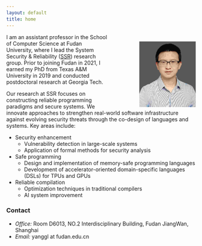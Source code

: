 ```yaml
---
layout: default
title: home
---
```



<img width="150px"  style="float:right; margin-left:80px;margin-top:20px;" src="./pictures/self.jpg">


I am an assistant professor in the School of Computer Science at Fudan University, where I lead the System Security & Reliability ([SSR](https://gitee.com/fudan-csr)) research group. Prior to joining Fudan in 2021, I earned my PhD from Texas A&M University in 2019 and conducted postdoctoral research at Georgia Tech.

Our research at SSR focuses on constructing reliable programming paradigms and secure systems. We innovate approaches to strengthen real-world software infrastructure against evolving security threats through the co-design of languages and systems. Key areas include:

- Security enhancement 
   - Vulnerability detection in large-scale systems 
   - Application of formal methods for security analysis
- Safe programming
   - Design and implementation of memory-safe programming languages
   - Development of accelerator-oriented domain-specific languages (DSLs) for TPUs and GPUs
- Reliable compilation
   - Optimization techniques in traditional compilers
   - AI system improvement

### Contact

- <em>Office:</em> Room D6013, NO.2 Interdisciplinary Building, Fudan JiangWan, Shanghai
- <em>Email:</em> yanggl at fudan.edu.cn



